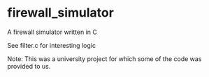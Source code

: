# firewall_simulator
A firewall simulator written in C

See filter.c for interesting logic

Note: This was a university project for which some of the code was provided to us.
